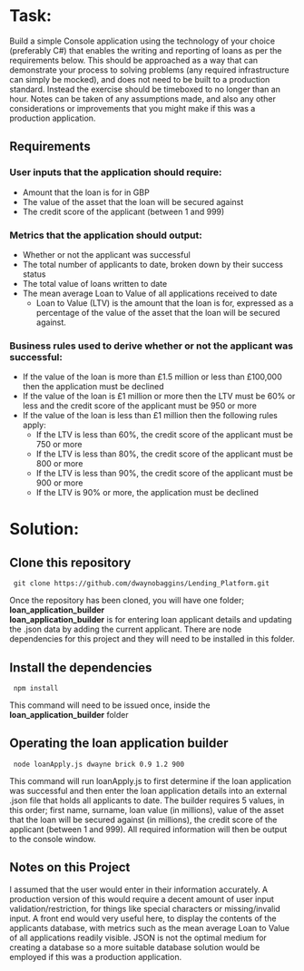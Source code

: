 # Task:

Build a simple Console application using the technology of your choice (preferably C#) that enables the writing and reporting of loans as per the requirements below. This should be approached as a way that can demonstrate your process to solving problems (any required infrastructure can simply be mocked), and does not need to be built to a production standard. Instead the exercise should be timeboxed to no longer than an hour. Notes can be taken of any assumptions made, and also any other considerations or improvements that you might make if this was a production application.
   
## Requirements
### User inputs that the application should require:
* Amount that the loan is for in GBP
* The value of the asset that the loan will be secured against
* The credit score of the applicant (between 1 and 999)

### Metrics that the application should output:
* Whether or not the applicant was successful
* The total number of applicants to date, broken down by their success status
* The total value of loans written to date
* The mean average Loan to Value of all applications received to date
    * Loan to Value (LTV) is the amount that the loan is for, expressed as a percentage of the value of the asset that the loan will be secured against.

### Business rules used to derive whether or not the applicant was successful:
* If the value of the loan is more than £1.5 million or less than £100,000 then the application must be declined
* If the value of the loan is £1 million or more then the LTV must be 60% or less and the credit score of the applicant must be 950 or more
* If the value of the loan is less than £1 million then the following rules apply:
    * If the LTV is less than 60%, the credit score of the applicant must be 750 or more
    * If the LTV is less than 80%, the credit score of the applicant must be 800 or more
    * If the LTV is less than 90%, the credit score of the applicant must be 900 or more
    * If the LTV is 90% or more, the application must be declined

# Solution:

## Clone this repository

     git clone https://github.com/dwaynobaggins/Lending_Platform.git 
     
Once the repository has been cloned, you will have one folder; **loan_application_builder**  
**loan_application_builder** is for entering loan applicant details and updating the .json data by adding the current applicant.
There are node dependencies for this project and they will need to be installed in this folder.

## Install the dependencies

     npm install  
     
This command will need to be issued once, inside the **loan_application_builder** folder
   
## Operating the loan application builder

     node loanApply.js dwayne brick 0.9 1.2 900

This command will run loanApply.js to first determine if the loan application was successful and then enter the loan application details into an external .json file that holds all applicants to date. The builder requires 5 values, in this order; first name, surname, loan value (in millions), value of the asset that the loan will be secured against (in millions), the credit score of the applicant (between 1 and 999).
All required information will then be output to the console window.


## Notes on this Project

I assumed that the user would enter in their information accurately. A production version of this would require a decent amount of user input validation/restriction, for things like special characters or missing/invalid input.
A front end would very useful here, to display the contents of the applicants database, with metrics such as the mean average Loan to Value of all applications readily visible.
JSON is not the optimal medium for creating a database so a more suitable database solution would be employed if this was a production application.
